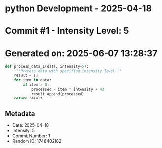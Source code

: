﻿# python Development - 2025-04-18
# Commit #1 - Intensity Level: 5
# Generated on: 2025-06-07 13:28:37
```python
def process_data_1(data, intensity=5):
    '''Process data with specified intensity level'''
    result = []
    for item in data:
        if item > 0:
            processed = item * intensity + 43
            result.append(processed)
    return result
```
## Metadata
- Date: 2025-04-18
- Intensity: 5
- Commit Number: 1
- Random ID: 1748402182
